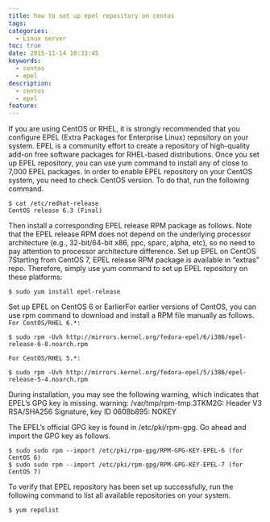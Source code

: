 ```yaml
---
title: how to set up epel repository on centos
tags:
categories:
  - Linux server
toc: true
date: 2015-11-14 10:33:45
keywords:
  - centos
  - epel
description:
  - centos
  - epel
feature:
---
```


If you are using CentOS or RHEL, it is strongly recommended that you configure EPEL (Extra Packages for Enterprise Linux) repository on your system. EPEL is a community effort to create a repository of high-quality add-on free software packages for RHEL-based distributions. Once you set up EPEL repository, you can use yum command to install any of close to 7,000 EPEL packages.
In order to enable EPEL repository on your CentOS system, you need to check CentOS version. To do that, run the following command.
```
$ cat /etc/redhat-release
CentOS release 6.3 (Final)
```
<!-- more -->
Then install a corresponding EPEL release RPM package as follows. Note that the EPEL release RPM does not depend on the underlying processor architecture (e.g., 32-bit/64-bit x86, ppc, sparc, alpha, etc), so no need to pay attention to processor architecture difference.
Set up EPEL on CentOS 7Starting from CentOS 7, EPEL release RPM package is available in “extras” repo. Therefore, simply use yum command to set up EPEL repository on these platforms:
```
$ sudo yum install epel-release
```
Set up EPEL on CentOS 6 or EarlierFor earlier versions of CentOS, you can use rpm command to download and install a RPM file manually as follows.
`For CentOS/RHEL 6.*:`
```
$ sudo rpm -Uvh http://mirrors.kernel.org/fedora-epel/6/i386/epel-release-6-8.noarch.rpm
```
`For CentOS/RHEL 5.*:`
```
$ sudo rpm -Uvh http://mirrors.kernel.org/fedora-epel/5/i386/epel-release-5-4.noarch.rpm
```
During installation, you may see the following warning, which indicates that EPEL’s GPG key is missing.
warning: /var/tmp/rpm-tmp.3TKM2G: Header V3 RSA/SHA256 Signature, key ID 0608b895: NOKEY

The EPEL’s official GPG key is found in /etc/pki/rpm-gpg. Go ahead and import the GPG key as follows.
```
$ sudo sudo rpm --import /etc/pki/rpm-gpg/RPM-GPG-KEY-EPEL-6 (for CentOS 6)
$ sudo sudo rpm --import /etc/pki/rpm-gpg/RPM-GPG-KEY-EPEL-7 (for CentOS 7)
```
To verify that EPEL repository has been set up successfully, run the following command to list all available repositories on your system.
```
$ yum repolist
```

